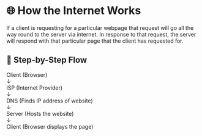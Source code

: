 # 🌐 How the Internet Works

If a client is requesting for a particular webpage that request will go all the way round to the server via internet. In response to that request, the server will respond with that particular page that the client has requested for.

## 🔄 Step-by-Step Flow

Client (Browser)  
   ↓  
ISP (Internet Provider)  
   ↓  
DNS (Finds IP address of website)  
   ↓  
Server (Hosts the website)  
   ↓  
Client (Browser displays the page)  

